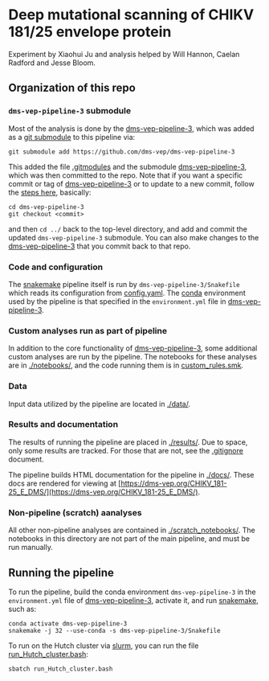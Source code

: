 # Deep mutational scanning of CHIKV 181/25 envelope protein
Experiment by Xiaohui Ju and analysis helped by Will Hannon, Caelan Radford and Jesse Bloom.

## Organization of this repo

### `dms-vep-pipeline-3` submodule

Most of the analysis is done by the [dms-vep-pipeline-3](https://github.com/dms-vep/dms-vep-pipeline-3), which was added as a [git submodule](https://git-scm.com/book/en/v2/Git-Tools-Submodules) to this pipeline via:

    git submodule add https://github.com/dms-vep/dms-vep-pipeline-3

This added the file [.gitmodules](.gitmodules) and the submodule [dms-vep-pipeline-3](https://github.com/dms-vep/dms-vep-pipeline-3), which was then committed to the repo.
Note that if you want a specific commit or tag of [dms-vep-pipeline-3](https://github.com/dms-vep/dms-vep-pipeline-3) or to update to a new commit, follow the [steps here](https://stackoverflow.com/a/10916398), basically:

    cd dms-vep-pipeline-3
    git checkout <commit>

and then `cd ../` back to the top-level directory, and add and commit the updated `dms-vep-pipeline-3` submodule.
You can also make changes to the [dms-vep-pipeline-3](https://github.com/dms-vep/dms-vep-pipeline-3) that you commit back to that repo.

### Code and configuration
The [snakemake](https://snakemake.readthedocs.io/) pipeline itself is run by `dms-vep-pipeline-3/Snakefile` which reads its configuration from [config.yaml](config.yaml).
The [conda](https://docs.conda.io/) environment used by the pipeline is that specified in the `environment.yml` file in [dms-vep-pipeline-3](https://github.com/dms-vep/dms-vep-pipeline-3).

### Custom analyses run as part of pipeline
In addition to the core functionality of [dms-vep-pipeline-3](https://github.com/dms-vep/dms-vep-pipeline-3), some additional custom analyses are run by the pipeline.
The notebooks for these analyses are in [./notebooks/](notebooks), and the code running them is in [custom_rules.smk](custom_rules.smk).

### Data
Input data utilized by the pipeline are located in [./data/](data). 

### Results and documentation
The results of running the pipeline are placed in [./results/](results).
Due to space, only some results are tracked. For those that are not, see the [.gitignore](.gitignore) document.

The pipeline builds HTML documentation for the pipeline in [./docs/](docs). These docs are rendered for viewing at [https://dms-vep.org/CHIKV_181-25_E_DMS/](https://dms-vep.org/CHIKV_181-25_E_DMS/).

### Non-pipeline (scratch) aanalyses
All other non-pipeline analyses are contained in [./scratch_notebooks/](scratch_notebooks). The notebooks in this directory are not part of the main pipeline, and must be run manually.

## Running the pipeline
To run the pipeline, build the conda environment `dms-vep-pipeline-3` in the `environment.yml` file of [dms-vep-pipeline-3](https://github.com/dms-vep/dms-vep-pipeline-3), activate it, and run [snakemake](https://snakemake.readthedocs.io/), such as:

    conda activate dms-vep-pipeline-3
    snakemake -j 32 --use-conda -s dms-vep-pipeline-3/Snakefile

To run on the Hutch cluster via [slurm](https://slurm.schedmd.com/), you can run the file [run_Hutch_cluster.bash](run_Hutch_cluster.bash):

    sbatch run_Hutch_cluster.bash
